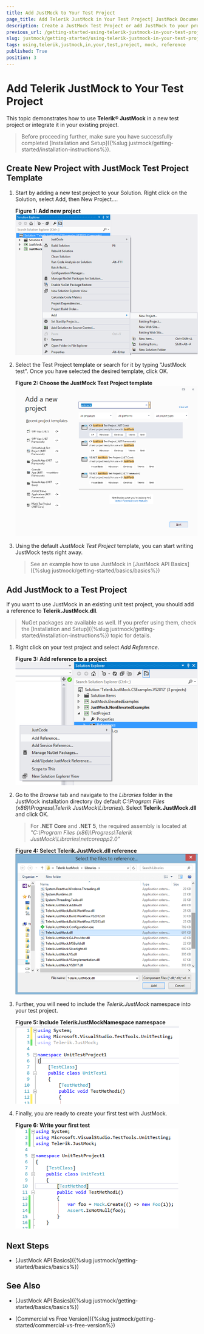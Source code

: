 ```yaml
---
title: Add JustMock to Your Test Project
page_title: Add Telerik JustMock in Your Test Project| JustMock Documentation
description: Create a JustMock Test Project or add JustMock to your project and start using it.
previous_url: /getting-started-using-telerik-justmock-in-your-test-project.html
slug: justmock/getting-started/using-telerik-justmock-in-your-test-project
tags: using,telerik,justmock,in,your,test,project, mock, reference
published: True
position: 3
---
```


# Add Telerik JustMock to Your Test Project

This topic demonstrates how to use __Telerik® JustMock__ in a new test project or integrate it in your existing project.

>Before proceeding further, make sure you have successfully completed [Installation and Setup]({%slug justmock/getting-started/installation-instructions%}).

    	
## Create New Project with JustMock Test Project Template

1. Start by adding a new test project to your Solution. Right click on the Solution, select Add, then New Project.... 

	**Figure 1: Add new project**  
	![Add New Project to VS Solution](images/AddNewProject.png)

1. Select the Test Project template or search for it by typing "JustMock test". Once you have selected the desired template, click OK.

	**Figure 2: Choose the JustMock Test Project template**  
	![JustMock Test Project Template](images/ProjectTemplate.png)

1. Using the default *JustMock Test Project* template, you can start writing JustMock tests right away. 
	
	> See an example how to use JustMock in [JustMock API Basics]({%slug justmock/getting-started/basics/basics%})

## Add JustMock to a Test Project

If you want to use JustMock in an existing unit test project, you should add a reference to **Telerik.JustMock.dll**. 

>NuGet packages are available as well. If you prefer using them, check the [Installation and Setup]({%slug justmock/getting-started/installation-instructions%}) topic for details. 

1. Right click on your test project and select *Add Reference*.

	**Figure 3: Add reference to a project**  
	![JustMock Test Project Template](images/AddReference.png)

1. Go to the *Browse* tab and navigate to the *Libraries* folder in the JustMock installation directory (by default *C:\Program Files (x86)\Progress\Telerik JustMock\Libraries*). Select __Telerik.JustMock.dll__ and click OK.
	
	> For **.NET Core** and **.NET 5**, the required assembly is located at *"C:\Program Files (x86)\Progress\Telerik JustMock\Libraries\netcoreapp2.0\"*

	**Figure 4: Select Telerik.JustMock.dll reference**  
	![JustMock Test Project Template](images/SelectReference.png)


1. Further, you will need to include the *Telerik.JustMock* namespace into your test project.

	**Figure 5: Include TelerikJustMockNamespace namespace**  
	![JustMock Test Project Template](images/Namespace.png)

1. Finally, you are ready to create your first test with JustMock.

	**Figure 6: Write your first test**  
	![JustMock Test Project Template](images/FirstTest.png)
	
## Next Steps

* [JustMock API Basics]({%slug justmock/getting-started/basics/basics%})

## See Also

 * [JustMock API Basics]({%slug justmock/getting-started/basics/basics%})

 * [Commercial vs Free Version]({%slug justmock/getting-started/commercial-vs-free-version%})
